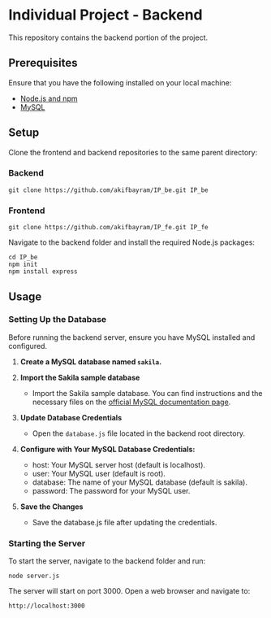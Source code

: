 # Individual Project - Backend

This repository contains the backend portion of the project.

## Prerequisites

Ensure that you have the following installed on your local machine:

- [Node.js and npm](https://nodejs.org/)
- [MySQL](https://dev.mysql.com/downloads/)

## Setup

Clone the frontend and backend repositories to the same parent directory:

### Backend
```
git clone https://github.com/akifbayram/IP_be.git IP_be
```

### Frontend
```
git clone https://github.com/akifbayram/IP_fe.git IP_fe
```

Navigate to the backend folder and install the required Node.js packages:

```
cd IP_be
npm init
npm install express
```

## Usage

### Setting Up the Database

Before running the backend server, ensure you have MySQL installed and configured.

1. **Create a MySQL database named `sakila`.**
   
2. **Import the Sakila sample database**
   - Import the Sakila sample database. You can find instructions and the necessary files on the [official MySQL documentation page](https://dev.mysql.com/doc/sakila/en/).

3. **Update Database Credentials**
   - Open the `database.js` file located in the backend root directory.

4. **Configure with Your MySQL Database Credentials:**

   - host: Your MySQL server host (default is localhost).
   - user: Your MySQL user (default is root).
   - database: The name of your MySQL database (default is sakila).
   - password: The password for your MySQL user.

5. **Save the Changes**

   - Save the database.js file after updating the credentials.

### Starting the Server

To start the server, navigate to the backend folder and run:

```
node server.js
```

The server will start on port 3000. Open a web browser and navigate to:

```
http://localhost:3000
```